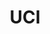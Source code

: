 ---
title: UCI
crosslinks:
- livven
- youtubefactsbot
- orangecounty
- john_yukis_bots
- Accounting
- ApplyingToCollege
- youtubot
- starterpacks
- u_imguralbumbot
- scaredshitless
- 2007scape
- findfashion
- counting
- UCI_FWB
- berkeley
- changemyview
- tifu
- Art
- CryptoCurrency
- badphilosophy
---